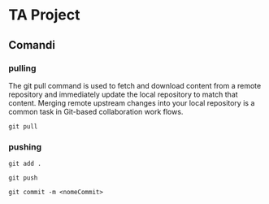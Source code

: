 # TA Project

## Comandi
### pulling
The git pull command is used to fetch and download content from a remote repository and immediately update the local repository to match that content. Merging remote upstream changes into your local repository is a common task in Git-based collaboration work flows.

```git pull```

### pushing

```git add .```

```git push```

```git commit -m <nomeCommit>```